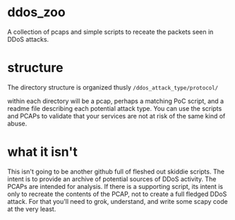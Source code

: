 # ddos_zoo
A collection of pcaps and simple scripts to receate the packets seen in DDoS attacks.

# structure
The directory structure is organized thusly `/ddos_attack_type/protocol/`

within each directory will be a pcap, perhaps a matching PoC script, and a readme file describing each potential attack type.
You can use the scripts and PCAPs to validate that your services are not at risk of the same kind of abuse.

# what it isn't
This isn't going to be another github full of fleshed out skiddie scripts. The intent is to provide an archive
of potential sources of DDoS activity. The PCAPs are intended for analysis. If there is a supporting script,
its intent is only to recreate the contents of the PCAP, not to create a full fledged DDoS attack. For that
you'll need to grok, understand, and write some scapy code at the very least.
